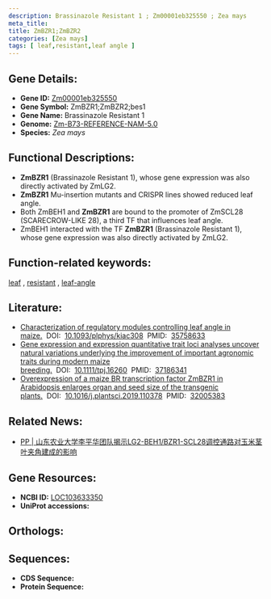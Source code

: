 ```yaml
---
description: Brassinazole Resistant 1 ; Zm00001eb325550 ; Zea mays
meta_title:
title: ZmBZR1;ZmBZR2
categories: [Zea mays]
tags: [ leaf,resistant,leaf angle ]
---
```


## Gene Details:
- **Gene ID:**	[Zm00001eb325550](https://www.maizegdb.org/gene_center/gene/Zm00001eb325550)
- **Gene Symbol:** ZmBZR1;ZmBZR2;bes1
- **Gene Name:** Brassinazole Resistant 1
- **Genome:** [Zm-B73-REFERENCE-NAM-5.0](https://www.maizegdb.org/genome/assembly/Zm-B73-REFERENCE-NAM-5.0)
- **Species:** *Zea mays*

## Functional Descriptions:
   - **ZmBZR1** (Brassinazole Resistant 1), whose gene expression was also directly activated by ZmLG2.
   - **ZmBZR1** Mu-insertion mutants and CRISPR lines showed reduced leaf angle.
   - Both ZmBEH1 and **ZmBZR1** are bound to the promoter of ZmSCL28 (SCARECROW-LIKE 28), a third TF that influences leaf angle.
   - ZmBEH1 interacted with the TF **ZmBZR1** (Brassinazole Resistant 1), whose gene expression was also directly activated by ZmLG2.

## Function-related keywords:
[leaf](/tags/leaf/)&nbsp;,&nbsp;[resistant](/tags/resistant/)&nbsp;,&nbsp;[leaf-angle](/tags/leaf-angle/)

## Literature:
   - [Characterization of regulatory modules controlling leaf angle in maize.]( https://academic.oup.com/plphys/article/190/1/500/6618538?login=true)&nbsp;&nbsp;DOI:&nbsp;&nbsp;[10.1093/plphys/kiac308](https://academic.oup.com/plphys/article/190/1/500/6618538?login=true)&nbsp;&nbsp;PMID:&nbsp;&nbsp;[35758633](https://pubmed.ncbi.nlm.nih.gov/35758633/)
   - [Gene expression and expression quantitative trait loci analyses uncover natural variations underlying the improvement of important agronomic traits during modern maize breeding.]( https://onlinelibrary.wiley.com/doi/10.1111/tpj.16260)&nbsp;&nbsp;DOI:&nbsp;&nbsp;[10.1111/tpj.16260](https://onlinelibrary.wiley.com/doi/10.1111/tpj.16260)&nbsp;&nbsp;PMID:&nbsp;&nbsp;[37186341](https://pubmed.ncbi.nlm.nih.gov/37186341/)
   - [Overexpression of a maize BR transcription factor ZmBZR1 in Arabidopsis enlarges organ and seed size of the transgenic plants.]( https://www.sciencedirect.com/science/article/abs/pii/S0168945219315511?via%3Dihub)&nbsp;&nbsp;DOI:&nbsp;&nbsp;[10.1016/j.plantsci.2019.110378](https://www.sciencedirect.com/science/article/abs/pii/S0168945219315511?via%3Dihub)&nbsp;&nbsp;PMID:&nbsp;&nbsp;[32005383](https://pubmed.ncbi.nlm.nih.gov/32005383/)

## Related News:
   - [PP | 山东农业大学李平华团队揭示LG2-BEH1/BZR1-SCL28调控通路对玉米茎叶夹角建成的影响](https://mp.weixin.qq.com/s?__biz=Mzg3MDEwNDEyMg==&mid=2247532194&idx=4&sn=b9b0ca50d6205a47a833d72394990978&chksm=ce90d3f7f9e75ae1716f7eda86781a81ab770345c279a3f98cbf4928faf93bf5ff8d9700cfd8&scene=27#wechat_redirect)

## Gene Resources:
- **NCBI ID:** [LOC103633350](https://www.ncbi.nlm.nih.gov/gene/?term=LOC103633350)
- **UniProt accessions:** [](https://www.uniprot.org/uniprotkb//entry)

## Orthologs:

## Sequences:
- **CDS Sequence:**
- **Protein Sequence:**
